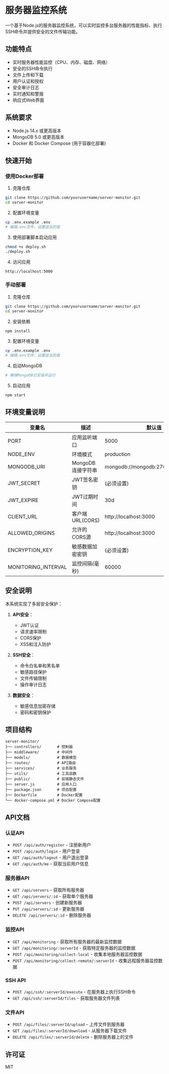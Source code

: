# 服务器监控系统

一个基于Node.js的服务器监控系统，可以实时监控多台服务器的性能指标、执行SSH命令并提供安全的文件传输功能。

## 功能特点

- 实时服务器性能监控（CPU、内存、磁盘、网络）
- 安全的SSH命令执行
- 文件上传和下载
- 用户认证和授权
- 安全审计日志
- 实时通知和警报
- 响应式Web界面

## 系统要求

- Node.js 14.x 或更高版本
- MongoDB 5.0 或更高版本
- Docker 和 Docker Compose (用于容器化部署)

## 快速开始

### 使用Docker部署

1. 克隆仓库
```bash
git clone https://github.com/yourusername/server-monitor.git
cd server-monitor
```

2. 配置环境变量
```bash
cp .env.example .env
# 编辑.env文件，设置适当的值
```

3. 使用部署脚本启动应用
```bash
chmod +x deploy.sh
./deploy.sh
```

4. 访问应用
```
http://localhost:5000
```

### 手动部署

1. 克隆仓库
```bash
git clone https://github.com/yourusername/server-monitor.git
cd server-monitor
```

2. 安装依赖
```bash
npm install
```

3. 配置环境变量
```bash
cp .env.example .env
# 编辑.env文件，设置适当的值
```

4. 启动MongoDB
```bash
# 确保MongoDB已安装并运行
```

5. 启动应用
```bash
npm start
```

## 环境变量说明

| 变量名 | 描述 | 默认值 |
|--------|------|--------|
| PORT | 应用监听端口 | 5000 |
| NODE_ENV | 环境模式 | production |
| MONGODB_URI | MongoDB连接字符串 | mongodb://mongodb:27017/serverguard |
| JWT_SECRET | JWT签名密钥 | (必须设置) |
| JWT_EXPIRE | JWT过期时间 | 30d |
| CLIENT_URL | 客户端URL(CORS) | http://localhost:3000 |
| ALLOWED_ORIGINS | 允许的CORS源 | http://localhost:3000 |
| ENCRYPTION_KEY | 敏感数据加密密钥 | (必须设置) |
| MONITORING_INTERVAL | 监控间隔(毫秒) | 60000 |

## 安全说明

本系统实现了多层安全保护：

1. **API安全**：
   - JWT认证
   - 请求速率限制
   - CORS保护
   - XSS和注入防护

2. **SSH安全**：
   - 命令白名单和黑名单
   - 敏感路径保护
   - 文件传输限制
   - 操作审计日志

3. **数据安全**：
   - 敏感信息加密存储
   - 密码和密钥保护

## 项目结构

```
server-monitor/
├── controllers/       # 控制器
├── middleware/        # 中间件
├── models/            # 数据模型
├── routes/            # API路由
├── services/          # 业务服务
├── utils/             # 工具函数
├── public/            # 前端静态文件
├── server.js          # 应用入口
├── package.json       # 项目配置
├── Dockerfile         # Docker配置
└── docker-compose.yml # Docker Compose配置
```

## API文档

### 认证API

- `POST /api/auth/register` - 注册新用户
- `POST /api/auth/login` - 用户登录
- `GET /api/auth/logout` - 用户退出登录
- `GET /api/auth/me` - 获取当前用户信息

### 服务器API

- `GET /api/servers` - 获取所有服务器
- `GET /api/servers/:id` - 获取单个服务器
- `POST /api/servers` - 创建新服务器
- `PUT /api/servers/:id` - 更新服务器
- `DELETE /api/servers/:id` - 删除服务器

### 监控API

- `GET /api/monitoring` - 获取所有服务器的最新监控数据
- `GET /api/monitoring/:serverId` - 获取特定服务器的监控数据
- `POST /api/monitoring/collect-local` - 收集本地服务器监控数据
- `POST /api/monitoring/collect-remote/:serverId` - 收集远程服务器监控数据

### SSH API

- `POST /api/ssh/:serverId/execute` - 在服务器上执行SSH命令
- `GET /api/ssh/:serverId/files` - 获取服务器文件列表

### 文件API

- `POST /api/files/:serverId/upload` - 上传文件到服务器
- `GET /api/files/:serverId/download` - 从服务器下载文件
- `DELETE /api/files/:serverId/delete` - 删除服务器上的文件

## 许可证

MIT